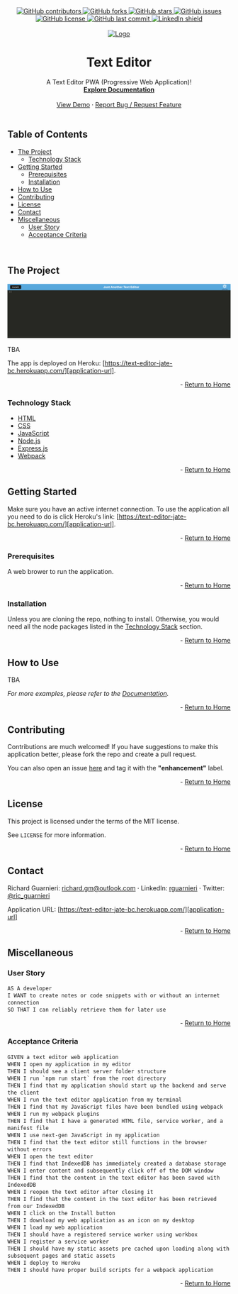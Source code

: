 <!-- This template was created following The Markdown Guide - https://www.markdownguide.org/ -->

<!-- If you are editing this README.md on VS Code, please highlight and replace the following keywords enclosed in backticks (``) using:
* MacOS: CMD + Shift + L
* Windows: CRTL + Shift + L

GitHub Username: `richardguarnieri`
GitHub Repository: `text-editor`
Your Name: `Richard Guarnieri`
Email: `richard.gm@outlook.com`
LinkedIn Username: `rguarnieri`
Twitter Username: `ric_guarnieri`
Project Title: `Text Editor`
Project Description: `A Text Editor PWA (Progressive Web Application)!`
-->

<!-- Please also update the following links -->
[logo]: ./img/logo.png
[application-image]: ./img/app-image.png
[application-url]: https://text-editor-jate-bc.herokuapp.com/

<div id="home"><div> 

<!-- Badges / Shields -->
<!-- These were created using https://shields.io/ - feel free to replace / create yours by modifying links below: -->

<div align="center">
    <a href="https://github.com/richardguarnieri/text-editor/graphs/contributors">
        <img alt="GitHub contributors" src="https://img.shields.io/github/contributors/richardguarnieri/text-editor?style=for-the-badge">
    <a>
     <a href="https://github.com/richardguarnieri/text-editor/network/members">
        <img alt="GitHub forks" src="https://img.shields.io/github/forks/richardguarnieri/text-editor?style=for-the-badge">
    <a>
     <a href="https://github.com/richardguarnieri/text-editor/stargazers">
        <img alt="GitHub stars" src="https://img.shields.io/github/stars/richardguarnieri/text-editor?style=for-the-badge">
    <a>
     <a href="https://github.com/richardguarnieri/text-editor/issues">
        <img alt="GitHub issues" src="https://img.shields.io/github/issues/richardguarnieri/text-editor?style=for-the-badge">
    <a>
     <a href="https://github.com/richardguarnieri/text-editor/blob/main/LICENSE">
        <img alt="GitHub license" src="https://img.shields.io/github/license/richardguarnieri/text-editor?label=license&style=for-the-badge">
    <a>
     <a href="https://github.com/richardguarnieri/text-editor/commits/main">
        <img alt="GitHub last commit" src="https://img.shields.io/github/last-commit/richardguarnieri/text-editor?style=for-the-badge">
    <a>
    <a href="https://www.linkedin.com/in/rguarnieri/">
        <img alt="LinkedIn shield" src="https://img.shields.io/badge/-LinkedIn-black.svg?style=for-the-badge&logo=linkedin&colorB=555">
    <a>
</div>
<br>


<!-- Header -->

<div align="center">
    <a href="https://github.com/richardguarnieri/text-editor">
        <img src="./public/img/logo.png" alt="Logo" width="300" height="auto">
    </a>
    <h1 align="center">Text Editor</h1>
    <div>
        A Text Editor PWA (Progressive Web Application)!
        <br>
        <a href="https://github.com/richardguarnieri/text-editor">
            <strong>Explore Documentation</strong>
        </a>
        <br>
        <br>
        <a href="https://github.com/richardguarnieri/text-editor">View Demo</a>
        ·
        <a href="https://github.com/richardguarnieri/text-editor/issues">Report Bug / Request Feature</a>
    </div>
</div>
<br>


<!-- Table of Contents -->
## Table of Contents
* [The Project](#the-project)
    * [Technology Stack](#technology-stack)
* [Getting Started](#getting-started)
    * [Prerequisites](#prerequisites)
    * [Installation](#installation)
* [How to Use](#how-to-use)
* [Contributing](#contributing)
* [License](#license)
* [Contact](#contact)
* [Miscellaneous](#miscellaneous)
    * [User Story](#user-story)
    * [Acceptance Criteria](#acceptance-criteria)
<br>


<!-- The Project -->
## The Project

[![Application Image][application-image]][application-url]

TBA

The app is deployed on Heroku: [https://text-editor-jate-bc.herokuapp.com/][application-url].

<p align="right"> - <a href="#home">Return to Home</a></p>

### Technology Stack
* [HTML](https://html.spec.whatwg.org/)
* [CSS](https://www.w3.org/TR/CSS/#css)
* [JavaScript](https://www.ecma-international.org/publications-and-standards/standards/ecma-262/)
* [Node.js](https://nodejs.org/en/)
* [Express.js](https://expressjs.com/)
* [Webpack](https://webpack.js.org/)

<p align="right"> - <a href="#home">Return to Home</a></p>


<!-- Getting Started -->
## Getting Started
Make sure you have an active internet connection. To use the application all you need to do is click Heroku's link: [https://text-editor-jate-bc.herokuapp.com/][application-url].

<p align="right"> - <a href="#home">Return to Home</a></p>

### Prerequisites
A web brower to run the application.

<p align="right"> - <a href="#home">Return to Home</a></p>

### Installation
Unless you are cloning the repo, nothing to install. Otherwise, you would need all the node packages listed in the [Technology Stack](#technology-stack) section.

<p align="right"> - <a href="#home">Return to Home</a></p>


<!-- How to Use -->
## How to Use
TBA

_For more examples, please refer to the [Documentation][documentation-url]._

<p align="right"> - <a href="#home">Return to Home</a></p>


<!-- Contribuiting -->
## Contributing
Contributions are much welcomed! If you have suggestions to make this application better, please fork the repo and create a pull request. 

You can also open an issue [here][github-issues-url] and tag it with the **"enhancement"** label.

<p align="right"> - <a href="#home">Return to Home</a></p>


<!-- License -->
## License
This project is licensed under the terms of the MIT license. 

See `LICENSE` for more information.

<p align="right"> - <a href="#home">Return to Home</a></p>


<!-- Contact -->
## Contact
Richard Guarnieri: richard.gm@outlook.com · LinkedIn: [rguarnieri][linkedin-url] · Twitter: [@ric_guarnieri][twitter-url]

Application URL: [https://text-editor-jate-bc.herokuapp.com/][application-url]

<p align="right"> - <a href="#home">Return to Home</a></p>


<!-- Miscellaneous -->
## Miscellaneous
### User Story
```
AS A developer
I WANT to create notes or code snippets with or without an internet connection
SO THAT I can reliably retrieve them for later use
```

<p align="right"> - <a href="#home">Return to Home</a></p>

### Acceptance Criteria
```
GIVEN a text editor web application
WHEN I open my application in my editor
THEN I should see a client server folder structure
WHEN I run `npm run start` from the root directory
THEN I find that my application should start up the backend and serve the client
WHEN I run the text editor application from my terminal
THEN I find that my JavaScript files have been bundled using webpack
WHEN I run my webpack plugins
THEN I find that I have a generated HTML file, service worker, and a manifest file
WHEN I use next-gen JavaScript in my application
THEN I find that the text editor still functions in the browser without errors
WHEN I open the text editor
THEN I find that IndexedDB has immediately created a database storage
WHEN I enter content and subsequently click off of the DOM window
THEN I find that the content in the text editor has been saved with IndexedDB
WHEN I reopen the text editor after closing it
THEN I find that the content in the text editor has been retrieved from our IndexedDB
WHEN I click on the Install button
THEN I download my web application as an icon on my desktop
WHEN I load my web application
THEN I should have a registered service worker using workbox
WHEN I register a service worker
THEN I should have my static assets pre cached upon loading along with subsequent pages and static assets
WHEN I deploy to Heroku
THEN I should have proper build scripts for a webpack application
```

<p align="right"> - <a href="#home">Return to Home</a></p>


<!-- References, Links and Images -->
<!-- Badges / Shields Styles -->
[github-contributors-shield]: https://img.shields.io/github/contributors/richardguarnieri/text-editor?style=for-the-badge
[github-forks-shield]: https://img.shields.io/github/forks/richardguarnieri/text-editor?style=for-the-badge
[github-stars-shield]: https://img.shields.io/github/stars/richardguarnieri/text-editor?style=for-the-badge
[github-issues-shield]: https://img.shields.io/github/issues/richardguarnieri/text-editor?style=for-the-badge
[github-license-shield]: https://img.shields.io/github/license/richardguarnieri/text-editor?style=for-the-badge
[github-last-commit-shield]: https://img.shields.io/github/last-commit/richardguarnieri/text-editor?style=for-the-badge
[linkedin-shield]: https://img.shields.io/badge/-LinkedIn-black.svg?style=for-the-badge&logo=linkedin&colorB=555

<!-- Badges / Shields URL -->
[github-contributors-url]: https://github.com/richardguarnieri/text-editor/graphs/contributors
[github-forks-url]: https://github.com/richardguarnieri/text-editor/network/members
[github-stars-url]: https://github.com/richardguarnieri/text-editor/stargazers
[github-issues-url]: https://github.com/richardguarnieri/text-editor/issues
[github-license-url]: https://github.com/richardguarnieri/text-editor/blob/main/LICENSE
[linkedin-url]: https://linkedin.com/in/rguarnieri

<!-- Non Badge / Shield Reference Links -->
[documentation-url]: https://github.com/richardguarnieri/text-editor
[twitter-url]: https://twitter.com/ric_guarnieri